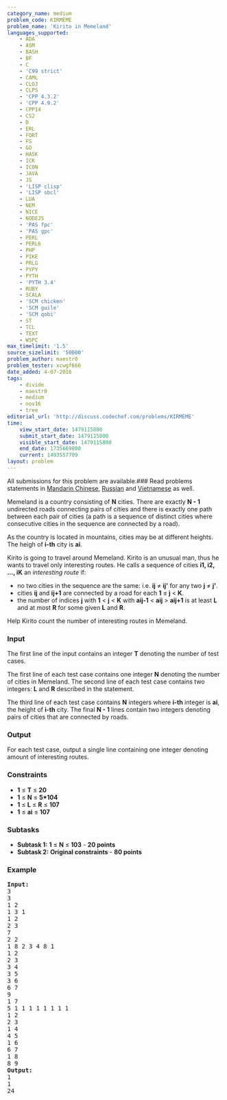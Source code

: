 ```yaml
---
category_name: medium
problem_code: KIRMEME
problem_name: 'Kirito in Memeland'
languages_supported:
    - ADA
    - ASM
    - BASH
    - BF
    - C
    - 'C99 strict'
    - CAML
    - CLOJ
    - CLPS
    - 'CPP 4.3.2'
    - 'CPP 4.9.2'
    - CPP14
    - CS2
    - D
    - ERL
    - FORT
    - FS
    - GO
    - HASK
    - ICK
    - ICON
    - JAVA
    - JS
    - 'LISP clisp'
    - 'LISP sbcl'
    - LUA
    - NEM
    - NICE
    - NODEJS
    - 'PAS fpc'
    - 'PAS gpc'
    - PERL
    - PERL6
    - PHP
    - PIKE
    - PRLG
    - PYPY
    - PYTH
    - 'PYTH 3.4'
    - RUBY
    - SCALA
    - 'SCM chicken'
    - 'SCM guile'
    - 'SCM qobi'
    - ST
    - TCL
    - TEXT
    - WSPC
max_timelimit: '1.5'
source_sizelimit: '50000'
problem_author: maestr0
problem_tester: xcwgf666
date_added: 4-07-2016
tags:
    - divide
    - maestr0
    - medium
    - nov16
    - tree
editorial_url: 'http://discuss.codechef.com/problems/KIRMEME'
time:
    view_start_date: 1479115800
    submit_start_date: 1479115800
    visible_start_date: 1479115800
    end_date: 1735669800
    current: 1493557709
layout: problem
---
```

All submissions for this problem are available.###  Read problems statements in [Mandarin Chinese](http://www.codechef.com/download/translated/NOV16/mandarin/KIRMEME.pdf), [Russian](http://www.codechef.com/download/translated/NOV16/russian/KIRMEME.pdf) and [Vietnamese](http://www.codechef.com/download/translated/NOV16/vietnamese/KIRMEME.pdf) as well.

Memeland is a country consisting of **N** cities. There are exactly **N - 1** undirected roads connecting pairs of cities and there is exactly one path between each pair of cities (a path is a sequence of distinct cities where consecutive cities in the sequence are connected by a road).

As the country is located in mountains, cities may be at different heights. The heigh of **i-th** city is **ai**.

Kirito is going to travel around Memeland. Kirito is an unusual man, thus he wants to travel only interesting routes. He calls a sequence of cities **i1, i2, ..., iK** an _interesting route_ if:

- no two cities in the sequence are the same: i.e. **ij** ≠ **ij'** for any two **j** ≠ **j'**.
- cities **ij** and **ij+1** are connected by a road for each **1** ≤ **j** < **K**.
- the number of indices **j** with **1** < **j** < **K** with **aij-1** < **aij** > **aij+1** is at least **L** and at most **R** for some given **L** and **R**.

Help Kirito count the number of interesting routes in Memeland.

### Input

The first line of the input contains an integer **T** denoting the number of test cases.

The first line of each test case contains one integer **N** denoting the number of cities in Memeland. The second line of each test case contains two integers: **L** and **R** described in the statement.

The third line of each test case contains **N** integers where **i-th** integer is **ai**, the height of **i-th** city. The final **N - 1** lines contain two integers denoting pairs of cities that are connected by roads.

### Output

For each test case, output a single line containing one integer denoting amount of interesting routes.

### Constraints

- **1** ≤ **T** ≤ **20**
- **1** ≤ **N** ≤ **5\*104**
- **1** ≤ **L** ≤ **R** ≤ **107**
- **1** ≤ **ai** ≤ **107**

### Subtasks

- **Subtask 1:** **1** ≤ **N** ≤ **103** - **20 points**
- **Subtask 2:** **Original constraints** - **80 points**

### Example

<pre><b>Input:</b>
<tt>3
3
1 2
1 3 1
1 2
2 3
7
2 2
1 8 2 3 4 8 1
1 2
2 3
3 4
3 5
3 6
6 7
9
1 7
5 1 1 1 1 1 1 1 1
1 2
2 3
1 4
4 5
1 6
6 7
1 8
8 9</tt>
<b>Output:</b>
<tt>1
1
24</tt>
</pre>
